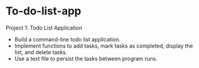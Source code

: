 # To-do-list-app
 Project 1: Todo List Application

- Build a command-line todo list application.
- Implement functions to add tasks, mark tasks as completed, display the list, and delete tasks.
- Use a text file to persist the tasks between program runs.
